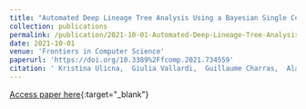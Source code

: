 ```yaml
---
title: "Automated Deep Lineage Tree Analysis Using a Bayesian Single Cell Tracking Approach"
collection: publications
permalink: /publication/2021-10-01-Automated-Deep-Lineage-Tree-Analysis-Using-a-Bayesian-Single-Cell-Tracking-Approach
date: 2021-10-01
venue: 'Frontiers in Computer Science'
paperurl: 'https://doi.org/10.3389%2Ffcomp.2021.734559'
citation: ' Kristina Ulicna,  Giulia Vallardi,  Guillaume Charras,  Alan Lowe, &quot;Automated Deep Lineage Tree Analysis Using a Bayesian Single Cell Tracking Approach.&quot; Frontiers in Computer Science, 2021.'
---
```

[Access paper here](https://doi.org/10.3389%2Ffcomp.2021.734559){:target="_blank"}
